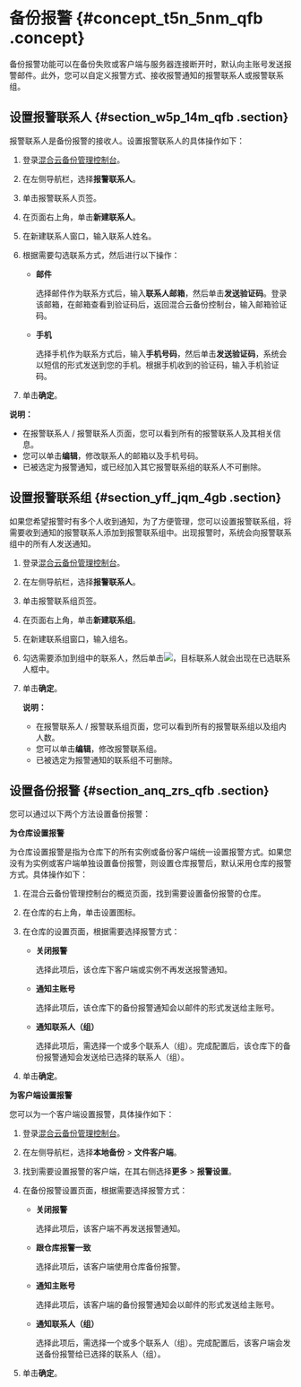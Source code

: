 # 备份报警 {#concept_t5n_5nm_qfb .concept}

备份报警功能可以在备份失败或客户端与服务器连接断开时，默认向主账号发送报警邮件。此外，您可以自定义报警方式、接收报警通知的报警联系人或报警联系组。

## 设置报警联系人 {#section_w5p_14m_qfb .section}

报警联系人是备份报警的接收人。设置报警联系人的具体操作如下：

1.  登录[混合云备份管理控制台](https://hbr.console.aliyun.com)。
2.  在左侧导航栏，选择**报警联系人**。
3.  单击报警联系人页签。
4.  在页面右上角，单击**新建联系人**。
5.  在新建联系人窗口，输入联系人姓名。
6.  根据需要勾选联系方式，然后进行以下操作：
    -   **邮件**

        选择邮件作为联系方式后，输入**联系人邮箱**，然后单击**发送验证码**。登录该邮箱，在邮箱查看到验证码后，返回混合云备份控制台，输入邮箱验证码。

    -   **手机**

        选择手机作为联系方式后，输入**手机号码**，然后单击**发送验证码**，系统会以短信的形式发送到您的手机。根据手机收到的验证码，输入手机验证码。

7.  单击**确定**。

**说明：** 

-   在报警联系人 / 报警联系人页面，您可以看到所有的报警联系人及其相关信息。
-   您可以单击**编辑**，修改联系人的邮箱以及手机号码。
-   已被选定为报警通知，或已经加入其它报警联系组的联系人不可删除。

## 设置报警联系组 {#section_yff_jqm_4gb .section}

如果您希望报警时有多个人收到通知，为了方便管理，您可以设置报警联系组，将需要收到通知的报警联系人添加到报警联系组中。出现报警时，系统会向报警联系组中的所有人发送通知。

1.  登录[混合云备份管理控制台](https://hbr.console.aliyun.com)。
2.  在左侧导航栏，选择**报警联系人**。
3.  单击报警联系组页签。
4.  在页面右上角，单击**新建联系组**。
5.  在新建联系组窗口，输入组名。
6.  勾选需要添加到组中的联系人，然后单击![](http://static-aliyun-doc.oss-cn-hangzhou.aliyuncs.com/assets/img/41755/155065080038241_zh-CN.png)，目标联系人就会出现在已选联系人框中。
7.  单击**确定**。

    **说明：** 

    -   在报警联系人 / 报警联系组页面，您可以看到所有的报警联系组以及组内人数。
    -   您可以单击**编辑**，修改报警联系组。
    -   已被选定为报警通知的联系组不可删除。

## 设置备份报警 {#section_anq_zrs_qfb .section}

您可以通过以下两个方法设置备份报警：

**为仓库设置报警**

为仓库设置报警是指为仓库下的所有实例或备份客户端统一设置报警方式。如果您没有为实例或客户端单独设置备份报警，则设置仓库报警后，默认采用仓库的报警方式。具体操作如下：

1.  在混合云备份管理控制台的概览页面，找到需要设置备份报警的仓库。
2.  在仓库的右上角，单击设置图标。
3.  在仓库的设置页面，根据需要选择报警方式：
    -   **关闭报警**

        选择此项后，该仓库下客户端或实例不再发送报警通知。

    -   **通知主账号**

        选择此项后，该仓库下的备份报警通知会以邮件的形式发送给主账号。

    -   **通知联系人（组）**

        选择此项后，需选择一个或多个联系人（组）。完成配置后，该仓库下的备份报警通知会发送给已选择的联系人（组）。

4.  单击**确定**。

**为客户端设置报警**

您可以为一个客户端设置报警，具体操作如下：

1.  登录[混合云备份管理控制台](https://hbr.console.aliyun.com)。
2.  在左侧导航栏，选择**本地备份** \> **文件客户端**。
3.  找到需要设置报警的客户端，在其右侧选择**更多** \> **报警设置**。
4.  在备份报警设置页面，根据需要选择报警方式：
    -   **关闭报警**

        选择此项后，该客户端不再发送报警通知。

    -   **跟仓库报警一致**

        选择此项后，该客户端使用仓库备份报警。

    -   **通知主账号**

        选择此项后，该客户端的备份报警通知会以邮件的形式发送给主账号。

    -   **通知联系人（组）**

        选择此项后，需选择一个或多个联系人（组）。完成配置后，该客户端会发送备份报警给已选择的联系人（组）。

5.  单击**确定**。

